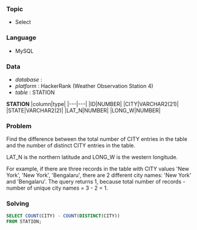 ### Topic
- Select
  
### Language
- MySQL

### Data
- *database* : 
- *platform* : HackerRank (Weather Observation Station 4)
- *table* : STATION

**STATION**
|column|type|
|---|---|
|ID|NUMBER|
|CITY|VARCHAR2(21)|
|STATE|VARCHAR2(2)|
|LAT_N|NUMBER|
|LONG_W|NUMBER|



### Problem 
Find the difference between the total number of CITY entries in the table and the number of distinct CITY entries in the table.

LAT_N is the northern latitude and LONG_W is the western longitude.

For example, if there are three records in the table with CITY values 'New York', 'New York', 'Bengalaru', there are 2 different city names: 'New York' and 'Bengalaru'. The query returns 1, because total number of records - number of unique city names = 3 - 2 = 1.

### Solving

```sql
SELECT COUNT(CITY) - COUNT(DISTINCT(CITY))
FROM STATION;
```


